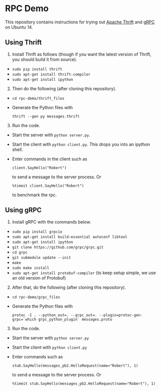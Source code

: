 # RPC Demo

This repository contains instructions for trying out [Apache Thrift](https://github.com/apache/thrift) and [gRPC](https://github.com/grpc/grpc) on
Ubuntu 14.

## Using Thrift

1. Install Thrift as follows (though if you want the latest version of Thrift,
you should build it from source).

  - `sudo pip install thrift`
  - `sudo apt-get install thrift-compiler`
  - `sudo apt-get install ipython`

2. Then do the following (after cloning this repository).

  - `cd rpc-demo/thrift_files`
  - Generate the Python files with

    ```
    thrift --gen py messages.thrift
    ```

3. Run the code.

  - Start the server with `python server.py`.
  - Start the client with `python client.py`. This drops you into an ipython shell.
  - Enter commands in the client such as

    ```
    client.SayHello("Robert")
    ```
    to send a message to the server process. Or
    ```
    %timeit client.SayHello("Robert")
    ```
    to benchmark the rpc.

## Using gRPC

1. Install gRPC with the commands below.

  - `sudo pip install grpcio`
  - `sudo apt-get install build-essential autoconf libtool`
  - `sudo apt-get install ipython`
  - `git clone https://github.com/grpc/grpc.git`
  - `cd grpc`
  - `git submodule update --init`
  - `make`
  - `sudo make install`
  - `sudo apt-get install protobuf-compiler` (to keep setup simple, we use an old version of Protobuf)

2. After that, do the following (after cloning this repository).

  - `cd rpc-demo/grpc_files`
  - Generate the Python files with

    ```
    protoc -I . --python_out=. --grpc_out=. --plugin=protoc-gen-grpc=`which grpc_python_plugin` messages.proto
    ```

3. Run the code.

  - Start the server with `python server.py`
  - Start the client with `python client.py`
  - Enter commands such as

    ```
    stub.SayHello(messages_pb2.HelloRequest(name="Robert"), 1)
    ```
    to send a message to the server process. Or
    ```
    %timeit stub.SayHello(messages_pb2.HelloRequest(name="Robert"), 1)
    ```

